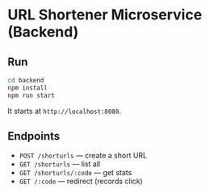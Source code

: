 
# URL Shortener Microservice (Backend)

## Run
```bash
cd backend
npm install
npm run start
```
It starts at `http://localhost:8080`.

## Endpoints
- `POST /shorturls` — create a short URL
- `GET /shorturls` — list all
- `GET /shorturls/:code` — get stats
- `GET /:code` — redirect (records click)
